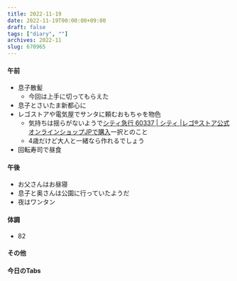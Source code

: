 ```yaml
---
title: 2022-11-19
date: 2022-11-19T00:00:00+09:00
draft: false
tags: ["diary", ""]
archives: 2022-11
slug: 670965
---
```

#### 午前
- 息子散髪
  - 今回は上手に切ってもらえた
- 息子とさいたま新都心に
- レゴストアや電気屋でサンタに頼むおもちゃを物色
  - 気持ちは揺らがないようで[シティ急行 60337 | シティ |レゴ®ストア公式オンラインショップJPで購入](https://www.lego.com/ja-jp/product/express-passenger-train-60337)一択とのこと
  - 4歳だけど大人と一緒なら作れるでしょう
- 回転寿司で昼食
#### 午後
- お父さんはお昼寝
- 息子と奥さんは公園に行っていたようだ
- 夜はワンタン
#### 体調
- 82
#### その他
#### 今日のTabs